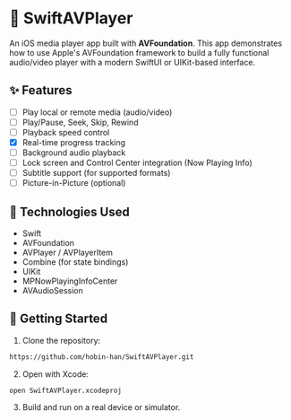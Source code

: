 # 🎵 SwiftAVPlayer

An iOS media player app built with **AVFoundation**. This app demonstrates how to use Apple's AVFoundation framework to build a fully functional audio/video player with a modern SwiftUI or UIKit-based interface.

## ✨ Features

- [ ] Play local or remote media (audio/video)
- [ ] Play/Pause, Seek, Skip, Rewind
- [ ] Playback speed control
- [x] Real-time progress tracking
- [ ] Background audio playback
- [ ] Lock screen and Control Center integration (Now Playing Info)
- [ ] Subtitle support (for supported formats)
- [ ] Picture-in-Picture (optional)

## 📱 Technologies Used

- Swift
- AVFoundation
- AVPlayer / AVPlayerItem
- Combine (for state bindings)
- UIKit
- MPNowPlayingInfoCenter
- AVAudioSession

## 🚀 Getting Started

1. Clone the repository:

```bash
https://github.com/hobin-han/SwiftAVPlayer.git
```

2. Open with Xcode:

```
open SwiftAVPlayer.xcodeproj
```

3. Build and run on a real device or simulator.
